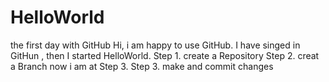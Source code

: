 # HelloWorld
the first day with GitHub
Hi, i am happy to use GitHub. I have singed in GitHun , then I started HelloWorld.
Step 1. create a Repository
Step 2. creat a Branch
        now i am at Step 3.
Step 3. make and commit changes
